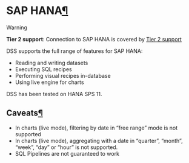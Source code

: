 SAP HANA[¶](#sap-hana "Permalink to this heading")
==================================================



Warning


**Tier 2 support**: Connection to SAP HANA is covered by [Tier 2 support](../../troubleshooting/support-tiers.html)



DSS supports the full range of features for SAP HANA:


* Reading and writing datasets
* Executing SQL recipes
* Performing visual recipes in\-database
* Using live engine for charts


DSS has been tested on HANA SPS 11\.



Caveats[¶](#caveats "Permalink to this heading")
------------------------------------------------


* In charts (live mode), filtering by date in “free range” mode is not supported
* In charts (live mode), aggregating with a date in “quarter”, “month”, “week”, “day” or “hour” is not supported.
* SQL Pipelines are not guaranteed to work